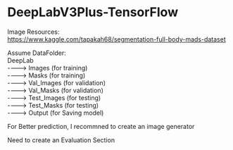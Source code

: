 # DeepLabV3Plus-TensorFlow
Image Resources: <br>
https://www.kaggle.com/tapakah68/segmentation-full-body-mads-dataset
<br> 

Assume DataFolder: <br>
DeepLab <br>
   ----> Images (for training) <br>
   ----> Masks (for training) <br>
   ----> Val_Images (for validation) <br>
   ----> Val_Masks (for validation) <br>
   ----> Test_Images (for testing) <br>
   ----> Test_Masks (for testing) <br>
   ----> Output (for Saving model) <br>

For Better prediction, I recommned to create an image generator <br> 

Need to create an Evaluation Section 
